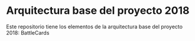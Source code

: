 # Arquitectura base del proyecto 2018

Este repositorio tiene los elementos de la arquitectura base del proyecto 2018: BattleCards
